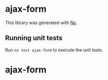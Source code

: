 # ajax-form

This library was generated with [Nx](https://nx.dev).

## Running unit tests

Run `nx test ajax-form` to execute the unit tests.
# ajax-form
